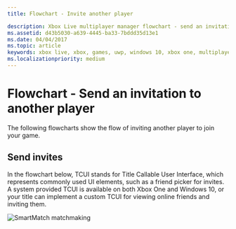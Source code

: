 ```yaml
---
title: Flowchart - Invite another player

description: Xbox Live multiplayer manager flowchart - send an invitation to another player.
ms.assetid: d43b5030-a639-4445-ba33-7bddd35d13e1
ms.date: 04/04/2017
ms.topic: article
keywords: xbox live, xbox, games, uwp, windows 10, xbox one, multiplayer manager, flowchart
ms.localizationpriority: medium
---
```

# Flowchart - Send an invitation to another player

The following flowcharts show the flow of inviting another player to join your game.

## Send invites

In the flowchart below, TCUI stands for Title Callable User Interface, which represents commonly used UI elements, such as a friend picker for invites. A system provided TCUI is available on both Xbox One and Windows 10, or your title can implement a custom TCUI for viewing online friends and inviting them.

![SmartMatch matchmaking](../../../images/multiplayer/mpm-send-invites.png)
